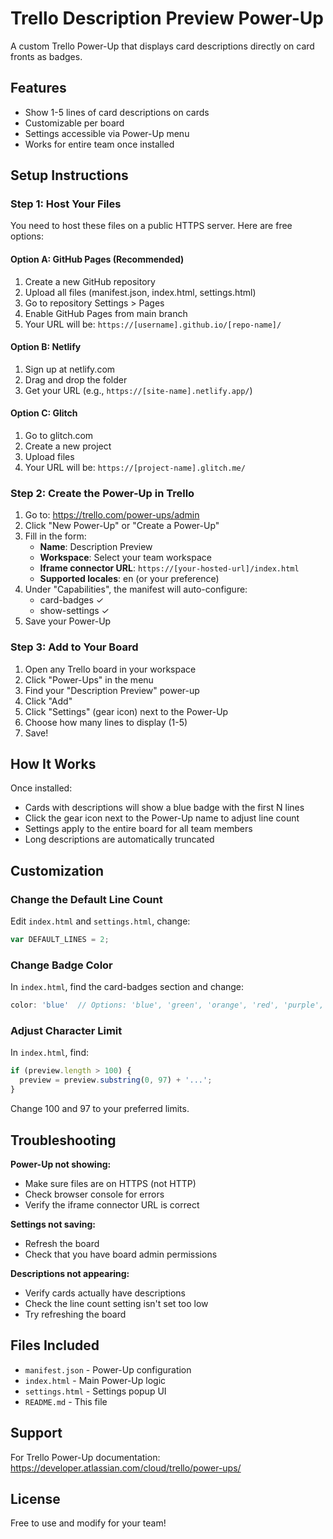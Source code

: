 # Trello Description Preview Power-Up

A custom Trello Power-Up that displays card descriptions directly on card fronts as badges.

## Features
- Show 1-5 lines of card descriptions on cards
- Customizable per board
- Settings accessible via Power-Up menu
- Works for entire team once installed

## Setup Instructions

### Step 1: Host Your Files

You need to host these files on a public HTTPS server. Here are free options:

#### Option A: GitHub Pages (Recommended)
1. Create a new GitHub repository
2. Upload all files (manifest.json, index.html, settings.html)
3. Go to repository Settings > Pages
4. Enable GitHub Pages from main branch
5. Your URL will be: `https://[username].github.io/[repo-name]/`

#### Option B: Netlify
1. Sign up at netlify.com
2. Drag and drop the folder
3. Get your URL (e.g., `https://[site-name].netlify.app/`)

#### Option C: Glitch
1. Go to glitch.com
2. Create a new project
3. Upload files
4. Your URL will be: `https://[project-name].glitch.me/`

### Step 2: Create the Power-Up in Trello

1. Go to: https://trello.com/power-ups/admin
2. Click "New Power-Up" or "Create a Power-Up"
3. Fill in the form:
   - **Name**: Description Preview
   - **Workspace**: Select your team workspace
   - **Iframe connector URL**: `https://[your-hosted-url]/index.html`
   - **Supported locales**: en (or your preference)
4. Under "Capabilities", the manifest will auto-configure:
   - card-badges ✓
   - show-settings ✓
5. Save your Power-Up

### Step 3: Add to Your Board

1. Open any Trello board in your workspace
2. Click "Power-Ups" in the menu
3. Find your "Description Preview" power-up
4. Click "Add"
5. Click "Settings" (gear icon) next to the Power-Up
6. Choose how many lines to display (1-5)
7. Save!

## How It Works

Once installed:
- Cards with descriptions will show a blue badge with the first N lines
- Click the gear icon next to the Power-Up name to adjust line count
- Settings apply to the entire board for all team members
- Long descriptions are automatically truncated

## Customization

### Change the Default Line Count
Edit `index.html` and `settings.html`, change:
```javascript
var DEFAULT_LINES = 2;
```

### Change Badge Color
In `index.html`, find the card-badges section and change:
```javascript
color: 'blue'  // Options: 'blue', 'green', 'orange', 'red', 'purple', 'pink', 'sky', 'lime', 'black'
```

### Adjust Character Limit
In `index.html`, find:
```javascript
if (preview.length > 100) {
  preview = preview.substring(0, 97) + '...';
}
```
Change 100 and 97 to your preferred limits.

## Troubleshooting

**Power-Up not showing:**
- Make sure files are on HTTPS (not HTTP)
- Check browser console for errors
- Verify the iframe connector URL is correct

**Settings not saving:**
- Refresh the board
- Check that you have board admin permissions

**Descriptions not appearing:**
- Verify cards actually have descriptions
- Check the line count setting isn't set too low
- Try refreshing the board

## Files Included

- `manifest.json` - Power-Up configuration
- `index.html` - Main Power-Up logic
- `settings.html` - Settings popup UI
- `README.md` - This file

## Support

For Trello Power-Up documentation: https://developer.atlassian.com/cloud/trello/power-ups/

## License

Free to use and modify for your team!
